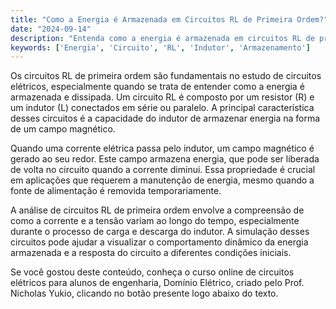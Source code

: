 ```yaml
---
title: "Como a Energia é Armazenada em Circuitos RL de Primeira Ordem?"
date: "2024-09-14"
description: "Entenda como a energia é armazenada em circuitos RL de primeira ordem e a importância dos indutores nesse processo."
keywords: ['Energia', 'Circuito', 'RL', 'Indutor', 'Armazenamento']
---
```


Os circuitos RL de primeira ordem são fundamentais no estudo de circuitos elétricos, especialmente quando se trata de entender como a energia é armazenada e dissipada. Um circuito RL é composto por um resistor (R) e um indutor (L) conectados em série ou paralelo. A principal característica desses circuitos é a capacidade do indutor de armazenar energia na forma de um campo magnético.

Quando uma corrente elétrica passa pelo indutor, um campo magnético é gerado ao seu redor. Este campo armazena energia, que pode ser liberada de volta no circuito quando a corrente diminui. Essa propriedade é crucial em aplicações que requerem a manutenção de energia, mesmo quando a fonte de alimentação é removida temporariamente.

A análise de circuitos RL de primeira ordem envolve a compreensão de como a corrente e a tensão variam ao longo do tempo, especialmente durante o processo de carga e descarga do indutor. A simulação desses circuitos pode ajudar a visualizar o comportamento dinâmico da energia armazenada e a resposta do circuito a diferentes condições iniciais.

Se você gostou deste conteúdo, conheça o curso online de circuitos elétricos para alunos de engenharia, Domínio Elétrico, criado pelo Prof. Nicholas Yukio, clicando no botão presente logo abaixo do texto.